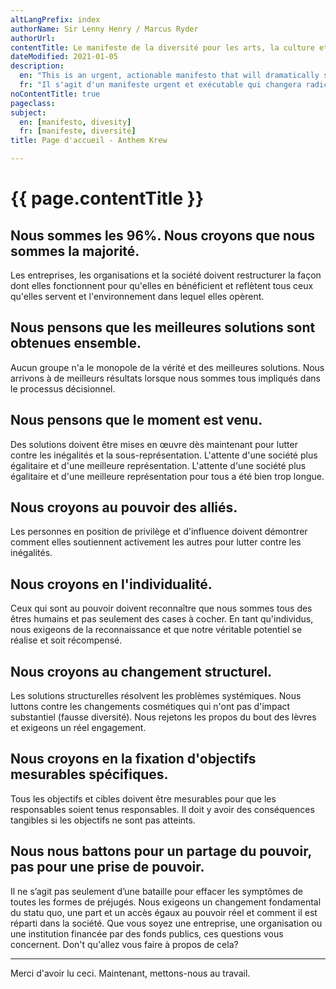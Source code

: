 ```yaml
---
altLangPrefix: index
authorName: Sir Lenny Henry / Marcus Ryder
authorUrl: 
contentTitle: Le manifeste de la diversité pour les arts, la culture et au-delà
dateModified: 2021-01-05
description:
  en: "This is an urgent, actionable manifesto that will dramatically shift the debate around diversity and culture."
  fr: "Il s'agit d'un manifeste urgent et exécutable qui changera radicalement le débat sur la diversité et la culture."
noContentTitle: true
pageclass:
subject:
  en: [manifesto, divesity]
  fr: [manifeste, diversité]
title: Page d'accueil - Anthem Krew

---
```


# {{ page.contentTitle }}

## Nous sommes les 96%. Nous croyons que nous sommes la majorité.
Les entreprises, les organisations et la société doivent restructurer la façon dont elles fonctionnent pour qu'elles en bénéficient et reflètent tous ceux qu'elles servent et l'environnement dans lequel elles opèrent.

## Nous pensons que les meilleures solutions sont obtenues ensemble.
Aucun groupe n'a le monopole de la vérité et des meilleures solutions. Nous arrivons à de meilleurs résultats lorsque nous sommes tous impliqués dans le processus décisionnel.

## Nous pensons que le moment est venu.
Des solutions doivent être mises en œuvre dès maintenant pour lutter contre les inégalités et la sous-représentation. L'attente d'une société plus égalitaire et d'une meilleure représentation. L'attente d'une société plus égalitaire et d'une meilleure représentation pour tous a été bien trop longue.

## Nous croyons au pouvoir des alliés.
Les personnes en position de privilège et d'influence doivent démontrer comment elles soutiennent activement les autres pour lutter contre les inégalités.

## Nous croyons en l'individualité.
Ceux qui sont au pouvoir doivent reconnaître que nous sommes tous des êtres humains et pas seulement des cases à cocher. En tant qu'individus, nous exigeons de la reconnaissance et que notre véritable potentiel se réalise et soit récompensé.

## Nous croyons au changement structurel.
Les solutions structurelles résolvent les problèmes systémiques. Nous luttons contre les changements cosmétiques qui n'ont pas d'impact substantiel (fausse diversité). Nous rejetons les propos du bout des lèvres et exigeons un réel engagement.

## Nous croyons en la fixation d'objectifs mesurables spécifiques.
Tous les objectifs et cibles doivent être mesurables pour que les responsables soient tenus responsables. Il doit y avoir des conséquences tangibles si les objectifs ne sont pas atteints.

## Nous nous battons pour un partage du pouvoir, pas pour une prise de pouvoir.
Il ne s’agit pas seulement d’une bataille pour effacer les symptômes de toutes les formes de préjugés. Nous exigeons un changement fondamental du statu quo, une part et un accès égaux au pouvoir réel et comment il est réparti dans la société. Que vous soyez une entreprise, une organisation ou une institution financée par des fonds publics, ces questions vous concernent. Don't qu'allez vous faire à propos de cela?

---
Merci d'avoir lu ceci. Maintenant, mettons-nous au travail.
